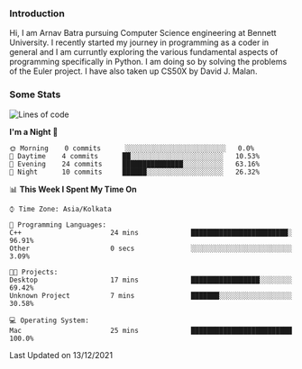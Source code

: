 ### Introduction
Hi, I am Arnav Batra pursuing Computer Science engineering at Bennett University. I recently started my journey in programming as a coder in general and I am curruntly exploring the various fundamental aspects of programming specifically in Python. 
I am doing so by solving the problems of the Euler project. 
I have also taken up CS50X by David J. Malan.

### Some Stats
<!--START_SECTION:waka-->
![Lines of code](https://img.shields.io/badge/From%20Hello%20World%20I%27ve%20Written-46%20Thousand%20lines%20of%20code-blue)

**I'm a Night 🦉** 

```text
🌞 Morning    0 commits      ░░░░░░░░░░░░░░░░░░░░░░░░░   0.0% 
🌆 Daytime    4 commits      ██░░░░░░░░░░░░░░░░░░░░░░░   10.53% 
🌃 Evening    24 commits     ███████████████░░░░░░░░░░   63.16% 
🌙 Night      10 commits     ██████░░░░░░░░░░░░░░░░░░░   26.32%

```


📊 **This Week I Spent My Time On** 

```text
⌚︎ Time Zone: Asia/Kolkata

💬 Programming Languages: 
C++                      24 mins             ████████████████████████░   96.91% 
Other                    0 secs              ░░░░░░░░░░░░░░░░░░░░░░░░░   3.09%

🐱‍💻 Projects: 
Desktop                  17 mins             █████████████████░░░░░░░░   69.42% 
Unknown Project          7 mins              ███████░░░░░░░░░░░░░░░░░░   30.58%

💻 Operating System: 
Mac                      25 mins             █████████████████████████   100.0%

```


 Last Updated on 13/12/2021
<!--END_SECTION:waka-->
